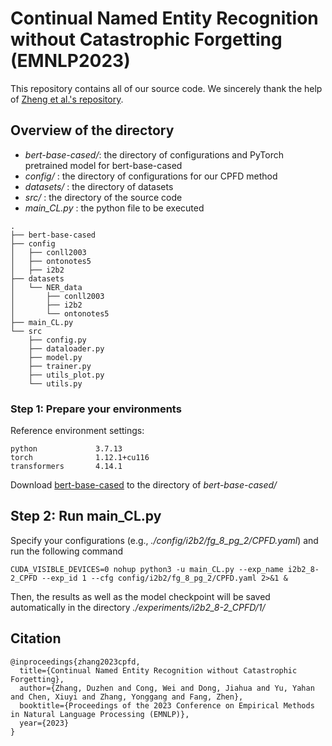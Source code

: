# Continual Named Entity Recognition without Catastrophic Forgetting (EMNLP2023)

This repository contains all of our source code. We sincerely thank the help of [Zheng et al.'s repository](https://github.com/zzz47zzz/CFNER).

## Overview of the directory
- *bert-base-cased/*: the directory of configurations and PyTorch pretrained model for bert-base-cased
- *config/* : the directory of configurations for our CPFD method
- *datasets/* : the directory of datasets
- *src/* : the directory of the source code
- *main_CL.py* : the python file to be executed
```
.
├── bert-base-cased
├── config
│   ├── conll2003
│   ├── ontonotes5
│   ├── i2b2
├── datasets
│   └── NER_data
│       ├── conll2003
│       ├── i2b2
│       └── ontonotes5
├── main_CL.py
└── src
    ├── config.py
    ├── dataloader.py
    ├── model.py
    ├── trainer.py
    ├── utils_plot.py
    └── utils.py
```

### Step 1: Prepare your environments
Reference environment settings:
```
python             3.7.13
torch              1.12.1+cu116
transformers       4.14.1
```

Download [bert-base-cased](https://huggingface.co/bert-base-cased/tree/main) to the directory of *bert-base-cased/*

## Step 2: Run main_CL.py
Specify your configurations (e.g., *./config/i2b2/fg_8_pg_2/CPFD.yaml*) and run the following command 
```
CUDA_VISIBLE_DEVICES=0 nohup python3 -u main_CL.py --exp_name i2b2_8-2_CPFD --exp_id 1 --cfg config/i2b2/fg_8_pg_2/CPFD.yaml 2>&1 &
```
Then, the results as well as the model checkpoint will be saved automatically in the directory *./experiments/i2b2_8-2_CPFD/1/* 



## Citation

```
@inproceedings{zhang2023cpfd,
  title={Continual Named Entity Recognition without Catastrophic Forgetting},
  author={Zhang, Duzhen and Cong, Wei and Dong, Jiahua and Yu, Yahan and Chen, Xiuyi and Zhang, Yonggang and Fang, Zhen},
  booktitle={Proceedings of the 2023 Conference on Empirical Methods in Natural Language Processing (EMNLP)},
  year={2023}
}
```
